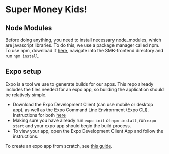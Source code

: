 # Super Money Kids! 

## Node Modules
Before doing anything, you need to install necessary node_modules, which are javascript libraries. To do this, we use a package manager called npm. To use npm, download it [here](https://www.npmjs.com/get-npm), navigate into the SMK-frontend directory and run `npm install`. 

## Expo setup

Expo is a tool we use to generate builds for our apps. This repo already includes the files needed for an expo app, so building the application should be relatively simple.
* Download the Expo Development Client (can use mobile or desktop app), as well as the Expo Command Line Environment (Expo CLI). Instructions for both [here](https://expo.io/tools#cli)
* Making sure you have already run `expo init` or `npm install`, run `expo start` and your expo app should begin the build process.
* To view your app, open the Expo Development Client App and follow the instructions.

To create an expo app from scratch, see [this guide](https://docs.expo.io/get-started/create-a-new-app/). 
